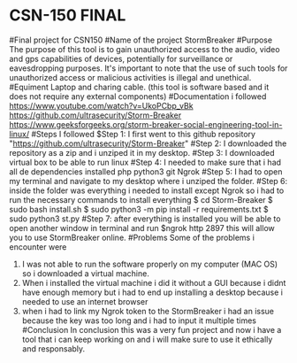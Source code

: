 # CSN-150 FINAL
#Final project for CSN150
#Name of the project
StormBreaker
#Purpose
The purpose of this tool is to gain unauthorized access to the audio, video and gps capabilities of devices, potentially for surveillance or eavesdropping purposes. It's important to note that the use of such tools for unauthorized access or malicious activities is illegal and unethical.
#Equiment
Laptop and charing cable. (this tool is software based and it does not require any external components)
#Documentation i followed 
https://www.youtube.com/watch?v=UkoPCbp_vBk
https://github.com/ultrasecurity/Storm-Breaker
https://www.geeksforgeeks.org/storm-breaker-social-engineering-tool-in-linux/
#Steps I followed
$Step 1:
I first went to this github repository "https://github.com/ultrasecurity/Storm-Breaker"
#Step 2:
I downloaded the repository as a zip and i unziped it in my desktop.
#Step 3:
I downloaded virtual box to be able to run linux
#Step 4:
I needed to make sure that i had all de dependencies installed
php
python3
git
Ngrok
#Step 5:
I had to open my terminal and navigate to my desktop where i unziped the folder.
#Step 6:
inside the folder was everything i needed to install except Ngrok so i had to run the necessary commands to install everything
$ cd Storm-Breaker
$ sudo bash install.sh
$ sudo python3 -m pip install -r requirements.txt
$ sudo python3 st.py
#Step 7:
after everything is installed you will be able to open another window in terminal and run 
$ngrok http 2897
this will allow you to use StormBreaker online.
#Problems
Some of the problems i encounter were
1. I was not able to run the software properly on my computer (MAC OS) so i downloaded a virtual machine.
2. When i installed the virtual machine i did it without a GUI because i didnt have enough memory but i had to end up installing a desktop because i needed to use an internet browser
3. when i had to link my Ngrok token to the StormBreaker i had an issue because the key was too long and i had to input it multiple times
#Conclusion
In conclusion this was a very fun project and now i have a tool that i can keep working on and i will make sure to use it ethically and responsably.
